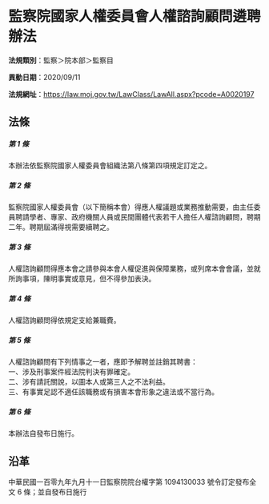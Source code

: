 # 監察院國家人權委員會人權諮詢顧問遴聘辦法

**法規類別**：監察＞院本部＞監察目

**異動日期**：2020/09/11  

**法規網址**：https://law.moj.gov.tw/LawClass/LawAll.aspx?pcode=A0020197





## 法條
##### 第 1 條
本辦法依監察院國家人權委員會組織法第八條第四項規定訂定之。

##### 第 2 條
監察院國家人權委員會（以下簡稱本會）得應人權議題或業務推動需要，由主任委員聘請學者、專家、政府機關人員或民間團體代表若干人擔任人權諮詢顧問，聘期二年。聘期屆滿得視需要續聘之。

##### 第 3 條
人權諮詢顧問得應本會之請參與本會人權促進與保障業務，或列席本會會議，並就所詢事項，陳明事實或意見，但不得參加表決。

##### 第 4 條
人權諮詢顧問得依規定支給兼職費。

##### 第 5 條
人權諮詢顧問有下列情事之一者，應即予解聘並註銷其聘書：  
一、涉及刑事案件經法院判決有罪確定。  
二、涉有請託關說，以圖本人或第三人之不法利益。  
三、有事實足認不適任該職務或有損害本會形象之違法或不當行為。

##### 第 6 條
本辦法自發布日施行。

## 沿革
中華民國一百零九年九月十一日監察院院台權字第 1094130033 號令訂定發布全文 6  條；並自發布日施行
